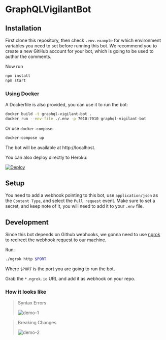 # GraphQLVigilantBot

## Installation
First clone this repository, then check `.env.example` for which environment variables
 you need to set before running this bot.
We recommend you to create a new GitHub account for your bot, which is going to be
  used to author the comments.

Now run
```bash
npm install
npm start
```

### Using Docker
A Dockerfile is also provided, you can use it to run the bot:

```bash
docker build -t graphql-vigilant-bot .
docker run --env-file ./.env -p 7010:7010 graphql-vigilant-bot
```
Or use `docker-compose`:
```bash
docker-compose up
```

The bot will be available at http://localhost.

You can also deploy directly to Heroku:

[![Deploy](https://www.herokucdn.com/deploy/button.svg)](https://heroku.com/deploy)

## Setup

You need to add a webhook pointing to this bot, use `application/json` as 
 the `Content Type`, and select the `Pull request` event.
Make sure to set a secret, and keep note of it, you will need to add it to your `.env` file.

## Development

Since this bot depends on Github webhooks, we gonna need to use [ngrok](https://ngrok.com/download)
 to redirect the webhook request to our machine.

Run:
```bash
./ngrok http $PORT
```

Where `$PORT` is the port you are going to run the bot.

Grab the `*.ngrok.io` URL and add it as webhook on your repo.

### How it looks like

 > Syntax Errors
 >
 > ![demo-1](./image/demo-image-1.png)
 
 > Breaking Changes
 > 
 > ![demo-2](./image/demo-image-2.png)
